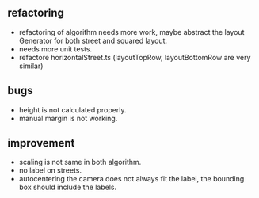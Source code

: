 ## refactoring

- refactoring of algorithm needs more work, maybe abstract the layout Generator for both street and squared layout.
- needs more unit tests.
- refactore horizontalStreet.ts (layoutTopRow, layoutBottomRow are very similar)

## bugs

- height is not calculated properly.
- manual margin is not working.

## improvement

- scaling is not same in both algorithm.
- no label on streets.
- autocentering the camera does not always fit the label, the bounding box should include the labels.
